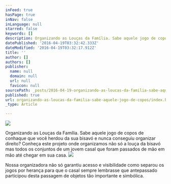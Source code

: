 ```yaml
---
inFeed: true
hasPage: true
inNav: false
inLanguage: null
starred: false
keywords: []
description: Organizando as Louças da Família. Sabe aquele jogo de copos de conhaque que você herdou da sua bisavó e nunca conseguiu organizar direito? Conheça este projeto onde organizamos não só a louça da bisavó mas todos os conjuntos de um jovem casal que foram passados de mão em mão até chegar em sua casa.
datePublished: '2016-04-19T03:32:42.333Z'
dateModified: '2016-04-19T03:32:17.912Z'
title: ''
author: []
authors: []
publisher:
  name: null
  domain: null
  url: null
  favicon: null
sourcePath: _posts/2016-04-19-organizando-as-loucas-da-familia-sabe-aquele-jogo-de-copos.md
published: true
url: organizando-as-loucas-da-familia-sabe-aquele-jogo-de-copos/index.html
_type: Article

---
```

![](https://the-grid-user-content.s3-us-west-2.amazonaws.com/cc167999-ecdc-4bff-82f2-6642d8b65baa.jpg)

Organizando as Louças da Família. Sabe aquele jogo de copos de conhaque que você herdou da sua bisavó e nunca conseguiu organizar direito? Conheça este projeto onde organizamos não só a louça da bisavó mas todos os conjuntos de um jovem casal que foram passados de mão em mão até chegar em sua casa.
![](https://the-grid-user-content.s3-us-west-2.amazonaws.com/f4673ee0-7e4b-4d7e-bc1e-b305b60b2dca.jpg)

Nossa organizadora não só garantiu acesso e visibilidade como separou os jogos por herança para que o casal sempre lembrasse que antepassado participou desta passagem de objetos tão importante e simbólica.